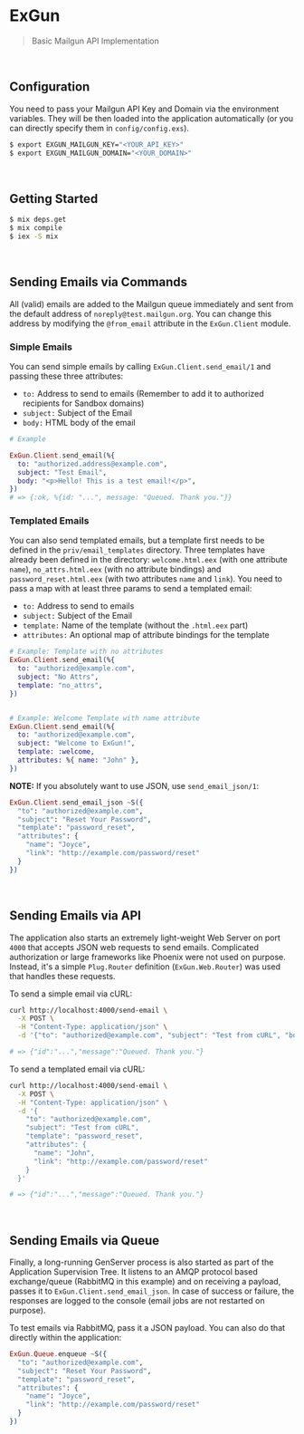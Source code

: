 ExGun
=====

> Basic Mailgun API Implementation

<br/>


## Configuration

You need to pass your Mailgun API Key and Domain via the environment variables. They will be then loaded
into the application automatically (or you can directly specify them in `config/config.exs`).

```bash
$ export EXGUN_MAILGUN_KEY="<YOUR_API_KEY>"
$ export EXGUN_MAILGUN_DOMAIN="<YOUR_DOMAIN>"
```

<br/>



## Getting Started

```bash
$ mix deps.get
$ mix compile
$ iex -S mix
```

<br/>




## Sending Emails via Commands

All (valid) emails are added to the Mailgun queue immediately and sent from the default address of
`noreply@test.mailgun.org`. You can change this address by modifying the `@from_email` attribute in the
`ExGun.Client` module.


### Simple Emails

You can send simple emails by calling `ExGun.Client.send_email/1` and passing these three attributes:

 - `to:` Address to send to emails (Remember to add it to authorized recipients for Sandbox domains)
 - `subject:` Subject of the Email
 - `body:` HTML body of the email


```elixir
# Example

ExGun.Client.send_email(%{
  to: "authorized.address@example.com",
  subject: "Test Email",
  body: "<p>Hello! This is a test email!</p>",
})
# => {:ok, %{id: "...", message: "Queued. Thank you."}}
```


### Templated Emails

You can also send templated emails, but a template first needs to be defined in the `priv/email_templates`
directory. Three templates have already been defined in the directory: `welcome.html.eex` (with one attribute `name`),
`no_attrs.html.eex` (with no attribute bindings) and `password_reset.html.eex` (with two attributes `name` and `link`).
You need to pass a map with at least three params to send a templated email:

 - `to:` Address to send to emails
 - `subject:` Subject of the Email
 - `template:` Name of the template (without the `.html.eex` part)
 - `attributes:` An optional map of attribute bindings for the template


```elixir
# Example: Template with no attributes
ExGun.Client.send_email(%{
  to: "authorized@example.com",
  subject: "No Attrs",
  template: "no_attrs",
})


# Example: Welcome Template with name attribute
ExGun.Client.send_email(%{
  to: "authorized@example.com",
  subject: "Welcome to ExGun!",
  template: :welcome,
  attributes: %{ name: "John" },
})
```

**NOTE:** If you absolutely want to use JSON, use `send_email_json/1`:

```elixir
ExGun.Client.send_email_json ~S({
  "to": "authorized@example.com",
  "subject": "Reset Your Password",
  "template": "password_reset",
  "attributes": {
    "name": "Joyce",
    "link": "http://example.com/password/reset"
  }
})
```

<br/>



## Sending Emails via API

The application also starts an extremely light-weight Web Server on port `4000` that accepts JSON
web requests to send emails. Complicated authorization or large frameworks like Phoenix were not
used on purpose. Instead, it's a simple `Plug.Router` definition (`ExGun.Web.Router`) was used that
handles these requests.


To send a simple email via cURL:

```bash
curl http://localhost:4000/send-email \
  -X POST \
  -H "Content-Type: application/json" \
  -d '{"to": "authorized@example.com", "subject": "Test from cURL", "body": "Hello!"}'

# => {"id":"...","message":"Queued. Thank you."}
```


To send a templated email via cURL:

```bash
curl http://localhost:4000/send-email \
  -X POST \
  -H "Content-Type: application/json" \
  -d '{
    "to": "authorized@example.com",
    "subject": "Test from cURL",
    "template": "password_reset",
    "attributes": {
      "name": "John",
      "link": "http://example.com/password/reset"
    }
  }'

# => {"id":"...","message":"Queued. Thank you."}
```

<br/>



## Sending Emails via Queue

Finally, a long-running GenServer process is also started as part of the Application Supervision
Tree. It listens to an AMQP protocol based exchange/queue (RabbitMQ in this example) and on
receiving a payload, passes it to `ExGun.Client.send_email_json`. In case of success or failure,
the responses are logged to the console (email jobs are not restarted on purpose).

To test emails via RabbitMQ, pass it a JSON payload. You can also do that directly within the
application:

```elixir
ExGun.Queue.enqueue ~S({
  "to": "authorized@example.com",
  "subject": "Reset Your Password",
  "template": "password_reset",
  "attributes": {
    "name": "Joyce",
    "link": "http://example.com/password/reset"
  }
})
```
